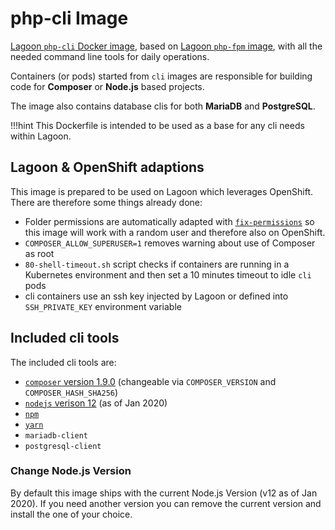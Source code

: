# php-cli Image

[Lagoon `php-cli` Docker image](https://github.com/amazeeio/lagoon/blob/master/images/php/cli/Dockerfile), based on [Lagoon `php-fpm` image](php-fpm.md),
with all the needed command line tools for daily operations.

Containers (or pods) started from `cli` images are responsible for building code
for **Composer** or **Node.js** based projects.

The image also contains database clis for both **MariaDB** and **PostgreSQL**.

!!!hint
    This Dockerfile is intended to be used as a base for any cli needs within Lagoon.

## Lagoon & OpenShift adaptions

This image is prepared to be used on Lagoon which leverages OpenShift.
There are therefore some things already done:

- Folder permissions are automatically adapted with [`fix-permissions`](https://github.com/sclorg/s2i-base-container/blob/master/core/root/usr/bin/fix-permissions)
so this image will work with a random user and therefore also on OpenShift.
- `COMPOSER_ALLOW_SUPERUSER=1` removes warning about use of Composer as root
- `80-shell-timeout.sh` script checks if containers are running in a Kubernetes
environment and then set a 10 minutes timeout to idle `cli` pods
- cli containers use an ssh key injected by Lagoon or defined into `SSH_PRIVATE_KEY`
environment variable

## Included cli tools

The included cli tools are:

- [`composer` version 1.9.0](https://getcomposer.org/) (changeable via `COMPOSER_VERSION` and `COMPOSER_HASH_SHA256`)
- [`nodejs` verison 12](https://nodejs.org/en/) (as of Jan 2020)
- [`npm`](https://www.npmjs.com/)
- [`yarn`](https://yarnpkg.com/lang/en/)
- `mariadb-client`
- `postgresql-client`

### Change Node.js Version

By default this image ships with the current Node.js Version (v12 as of Jan 2020).
If you need another version you can remove the current version and install the
one of your choice.
